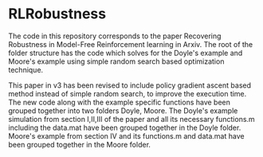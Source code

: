 # RLRobustness
The code in this repository corresponds to the paper Recovering Robustness in Model-Free Reinforcement learning in Arxiv.
The root of the folder structure has the code which solves for the Doyle's example and Moore's example using simple random search based optimization technique. 

This paper in v3 has been revised to include policy gradient ascent based method instead of simple random search, to improve the execution time. The new code along with the example specific functions have been grouped together into two folders Doyle, Moore. The Doyle's example simulation from section I,II,III of the paper and all its necessary functions.m including the data.mat have been grouped together in the Doyle folder. Moore's example from section IV and its functions.m and data.mat have been grouped together in the Moore folder.   
